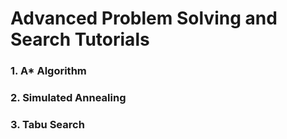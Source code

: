 # Advanced Problem Solving and Search Tutorials

### 1. A* Algorithm
### 2. Simulated Annealing
### 3. Tabu Search
